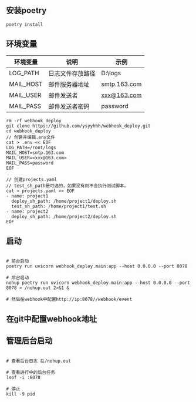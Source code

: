 ## 安装poetry

```shell
poetry install

```

## 环境变量

| 环境变量  | 说明             | 示例          |
| --------- | ---------------- | ------------- |
| LOG_PATH  | 日志文件存放路径 | D:\logs       |
| MAIL_HOST | 邮件服务器地址   | smtp.163.com  |
| MAIL_USER | 邮件发送者       | <xxx@163.com> |
| MAIL_PASS | 邮件发送者密码   | password      |

```shell
rm -rf webhook_deploy
git clone https://github.com/ysyyhhh/webhook_deploy.git
cd webhook_deploy
// 创建并编辑.env文件
cat > .env << EOF
LOG_PATH=/root/logs
MAIL_HOST=smtp.163.com
MAIL_USER=<xxx@163.com>
MAIL_PASS=password
EOF

// 创建projects.yaml
// test_sh_path是可选的，如果没有则不会执行测试脚本。
cat > projects.yaml << EOF
- name: project1
  deploy_sh_path: /home/project1/deploy.sh
  test_sh_path: /home/project1/test.sh
- name: project2
  deploy_sh_path: /home/project2/deploy.sh
EOF

```

## 启动

```shell

# 前台启动
poetry run uvicorn webhook_deploy.main:app --host 0.0.0.0 --port 8078

# 后台启动
nohup poetry run uvicorn webhook_deploy.main:app --host 0.0.0.0 --port 8078 > /nohup.out 2>&1 &

# 然后在webhook中配置http://ip:8078//webhook/event

```

## 在git中配置webhook地址

## 管理后台启动

```shell

# 查看后台日志 在/nohup.out

# 查看进行中的后台任务
lsof -i :8078

# 停止
kill -9 pid

```
